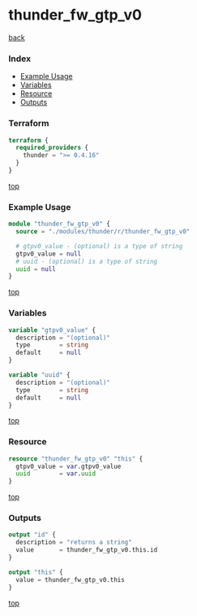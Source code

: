 # thunder_fw_gtp_v0

[back](../thunder.md)

### Index

- [Example Usage](#example-usage)
- [Variables](#variables)
- [Resource](#resource)
- [Outputs](#outputs)

### Terraform

```terraform
terraform {
  required_providers {
    thunder = ">= 0.4.16"
  }
}
```

[top](#index)

### Example Usage

```terraform
module "thunder_fw_gtp_v0" {
  source = "./modules/thunder/r/thunder_fw_gtp_v0"

  # gtpv0_value - (optional) is a type of string
  gtpv0_value = null
  # uuid - (optional) is a type of string
  uuid = null
}
```

[top](#index)

### Variables

```terraform
variable "gtpv0_value" {
  description = "(optional)"
  type        = string
  default     = null
}

variable "uuid" {
  description = "(optional)"
  type        = string
  default     = null
}
```

[top](#index)

### Resource

```terraform
resource "thunder_fw_gtp_v0" "this" {
  gtpv0_value = var.gtpv0_value
  uuid        = var.uuid
}
```

[top](#index)

### Outputs

```terraform
output "id" {
  description = "returns a string"
  value       = thunder_fw_gtp_v0.this.id
}

output "this" {
  value = thunder_fw_gtp_v0.this
}
```

[top](#index)